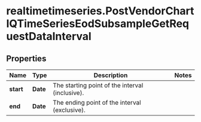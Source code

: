 # realtimetimeseries.PostVendorChartIQTimeSeriesEodSubsampleGetRequestDataInterval

## Properties

Name | Type | Description | Notes
------------ | ------------- | ------------- | -------------
**start** | **Date** | The starting point of the interval (inclusive).  | 
**end** | **Date** | The ending point of the interval (exclusive). | 


